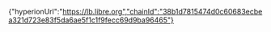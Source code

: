 {"hyperionUrl":"https://lb.libre.org","chainId":"38b1d7815474d0c60683ecbea321d723e83f5da6ae5f1c1f9fecc69d9ba96465"}
